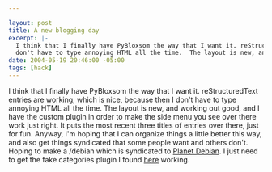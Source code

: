 ```yaml
--- 

layout: post
title: A new blogging day
excerpt: |-
  I think that I finally have PyBloxsom the way that I want it. reStructuredText entries are working, which is nice, because then I
  don't have to type annoying HTML all the time.  The layout is new, and working out good, and I have the custom plugin in order to make the side menu you see over there work just right.  It puts the most recent three titles of entries over there, just for fun.  Anyway, I'm hoping that I can organize things a little better this way, and also get things syndicated that some people want and others don't.
date: 2004-05-19 20:46:00 -05:00
tags: [hack]
---
```

I think that I finally have PyBloxsom the way that I want it. reStructuredText entries are working, which is nice, because then I
don't have to type annoying HTML all the time.  The layout is new, and working out good, and I have the custom plugin in order to make the side menu you see over there work just right.  It puts the most recent three titles of entries over there, just for fun.  Anyway, I'm hoping that I can organize things a little better this way, and also get things syndicated that some people want and others don't.  Hoping to make a /debian which is syndicated to <a href="http://planet.debian.net">Planet Debian</a>.   I just need to get the
fake categories plugin I found <a href="http://raw.no/pyblosxom/plugins/fakecat.py">here</a> working.
